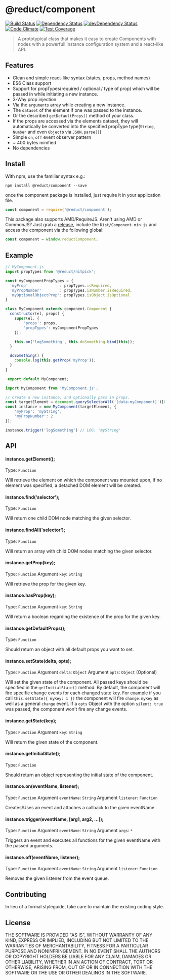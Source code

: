 # @reduct/component
[![Build Status](https://travis-ci.org/reduct/component.svg)](https://travis-ci.org/reduct/component) [![Dependency Status](https://david-dm.org/reduct/component.svg)](https://david-dm.org/reduct/component) [![devDependency Status](https://david-dm.org/reduct/component/dev-status.svg)](https://david-dm.org/reduct/component#info=devDependencies) [![Code Climate](https://codeclimate.com/github/reduct/component/badges/gpa.svg)](https://codeclimate.com/github/reduct/component) [![Test Coverage](https://codeclimate.com/github/reduct/component/badges/coverage.svg)](https://codeclimate.com/github/reduct/component/coverage)

> A prototypical class that makes it easy to create Components with nodes with a powerfull instance configuration system and a react-like API.


## Features
* Clean and simple react-like syntax (states, props, method names)
* ES6 Class support
* Support for propTypes(required / optional / type of prop) which will be passed in while initiating a new instance.
* 3-Way prop injection
 * Via the `arguments` array while creating a new instance.
 * The `dataset` of the element if one was passed to the instance.
 * Or the described `getDefaultProps()` method of your class.
* If the props are accessed via the elements dataset, they will automatically be converted into the specified propType type(`String`, `Number` and even `Object`s via `JSON.parse()`)
* Simple `on`, `off` event observer pattern
* ~ 400 bytes minified
* No dependencies


## Install
With npm, use the familiar syntax e.g.:
```shell
npm install @reduct/component --save
```

once the component package is installed, just require it in your application file.
```js
const component = require('@reduct/component');
```

This package also supports AMD/RequireJS. Aren't using AMD or CommonJS? Just grab a [release](https://github.com/reduct/component/releases), include the `Dist/Component.min.js` and access the component via the following global:
```js
const component = window.reductComponent;
```


## Example
```js
// MyComponent.js
import propTypes from '@reduct/nitpick';

const myComponentPropTypes = {
  'myProp'              : propTypes.isRequired,
  'myPropNumber'        : propTypes.isNumber.isRequired,
  'myOptionalObjectProp': propTypes.isObject.isOptional
}

class MyComponent extends component.Component {
  constructor(el, props) {
    super(el, {
        'props': props,
        'propTypes': myComponentPropTypes
    });

    this.on('logSomething', this.doSomething.bind(this));
  }

  doSomething() {
    console.log(this.getProp('myProp'));
  }
}

 export default MyComponent;
```

```js
import MyComponent from 'MyComponent.js';

// Create a new instance, and optionally pass in props.
const targetElement = document.querySelectorAll('[data-myComponent]')[0];
const instance = new MyComponent(targetElement, {
    'myProp': 'myString',
    'myPropNumber': 2
});

instance.trigger('logSomething') // LOG: 'myString'
```


## API
#### instance.getElement();
Type: `Function`

Will retrieve the element on which the component was mounted upon, if no element was specified, a detached DOM element will be created.

#### instance.find('selector');
Type: `Function`

Will return one child DOM node matching the given selector.

#### instance.findAll('selector');
Type: `Function`

Will return an array with child DOM nodes matching the given selector.

#### instance.getProp(key);
Type: `Function`
Argument `key`: `String`

Will retrieve the prop for the given key.

#### instance.hasProp(key);
Type: `Function`
Argument `key`: `String`

Will return a boolean regarding the existence of the prop for the given key.

#### instance.getDefaultProps();
Type: `Function`

Should return an object with all default props you want to set.

#### instance.setState(delta, opts);
Type: `Function`
Argument `delta`: `Object`
Argument `opts`: `Object` (Optional)

Will set the given state of the component. All passed keys should be specified in the `getInitialState()` method.
By default, the component will fire specific change events for each changed state key.
For example if you call `this.setState({ myKey: 1 })` the component will fire `change:myKey` as well as a general `change` event.
If a `opts` Object with the option `silent: true` was passed, the component won't fire any change events.

#### instance.getState(key);
Type: `Function`
Argument `key`: `String`

Will return the given state of the component.

#### instance.getInitialState();
Type: `Function`

Should return an object representing the initial state of the component.

#### instance.on(eventName, listener);
Type: `Function`
Argument `eventName`: `String`
Argument `listener`: `Function`

Creates/Uses an event and attaches a callback to the given eventName.

#### instance.trigger(eventName, [arg1, arg2, ...]);
Type: `Function`
Argument `eventName`: `String`
Argument `args`: `*`

Triggers an event and executes all functions for the given eventName with the passed arguments.

#### instance.off(eventName, listener);
Type: `Function`
Argument `eventName`: `String`
Argument `listener`: `Function`

Removes the given listener from the event queue.


## Contributing
In lieu of a formal styleguide, take care to maintain the existing coding style.


## License
THE SOFTWARE IS PROVIDED "AS IS", WITHOUT WARRANTY OF ANY KIND, EXPRESS OR
IMPLIED, INCLUDING BUT NOT LIMITED TO THE WARRANTIES OF MERCHANTABILITY,
FITNESS FOR A PARTICULAR PURPOSE AND NONINFRINGEMENT. IN NO EVENT SHALL THE
AUTHORS OR COPYRIGHT HOLDERS BE LIABLE FOR ANY CLAIM, DAMAGES OR OTHER
LIABILITY, WHETHER IN AN ACTION OF CONTRACT, TORT OR OTHERWISE, ARISING FROM,
OUT OF OR IN CONNECTION WITH THE SOFTWARE OR THE USE OR OTHER DEALINGS IN
THE SOFTWARE.
